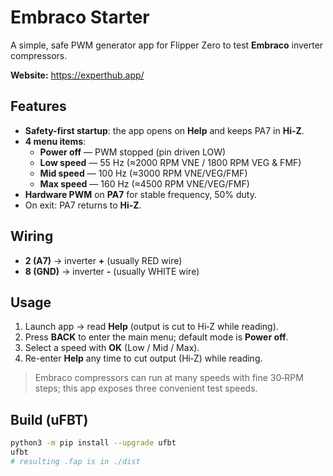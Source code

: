 # Embraco Starter

A simple, safe PWM generator app for Flipper Zero to test **Embraco** inverter compressors.

**Website:** https://experthub.app/

## Features
- **Safety-first startup**: the app opens on **Help** and keeps PA7 in **Hi-Z**.
- **4 menu items**:
  - **Power off** — PWM stopped (pin driven LOW)
  - **Low speed** — 55 Hz (≈2000 RPM VNE / 1800 RPM VEG & FMF)
  - **Mid speed** — 100 Hz (≈3000 RPM VNE/VEG/FMF)
  - **Max speed** — 160 Hz (≈4500 RPM VNE/VEG/FMF)
- **Hardware PWM** on **PA7** for stable frequency, 50% duty.
- On exit: PA7 returns to **Hi-Z**.

## Wiring
- **2 (A7)** → inverter **+** (usually RED wire)
- **8 (GND)** → inverter **-** (usually WHITE wire)

## Usage
1. Launch app → read **Help** (output is cut to Hi‑Z while reading).
2. Press **BACK** to enter the main menu; default mode is **Power off**.
3. Select a speed with **OK** (Low / Mid / Max).
4. Re-enter **Help** any time to cut output (Hi‑Z) while reading.

> Embraco compressors can run at many speeds with fine 30‑RPM steps; this app exposes three convenient test speeds.

## Build (uFBT)
```bash
python3 -m pip install --upgrade ufbt
ufbt
# resulting .fap is in ./dist
